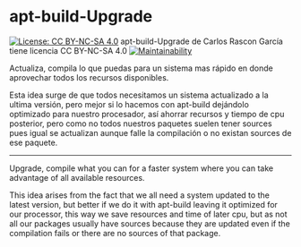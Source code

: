 # apt-build-Upgrade 
[![License: CC BY-NC-SA 4.0](https://licensebuttons.net/l/by-nc-sa/4.0/80x15.png)](https://creativecommons.org/licenses/by-nc-sa/4.0)
apt-build-Upgrade de Carlos Rascon García tiene licencia CC BY-NC-SA 4.0
[![Maintainability](https://api.codeclimate.com/v1/badges/11059cea11666bc9a5b8/maintainability)](https://codeclimate.com/github/carlosnewmusic/apt-build-Upgrade/maintainability)

Actualiza, compila lo que puedas para un sistema mas rápido en donde aprovechar todos los recursos disponibles.    

Esta idea surge de que todos necesitamos un sistema actualizado a la ultima versión, pero mejor si lo hacemos con apt-build dejándolo optimizado para nuestro procesador, así ahorrar recursos y tiempo de cpu posterior, pero como no todos nuestros paquetes suelen tener sources pues igual se actualizan aunque falle la compilación o no existan sources de ese paquete.  

----------------------------------------------------------------------------------------------------------------------------------

Upgrade, compile what you can for a faster system where you can take advantage of all available resources.  

This idea arises from the fact that we all need a system updated to the latest version, but better if we do it with apt-build leaving it optimized for our processor, this way we save resources and time of later cpu, but as not all our packages usually have sources because they are updated even if the compilation fails or there are no sources of that package.  

